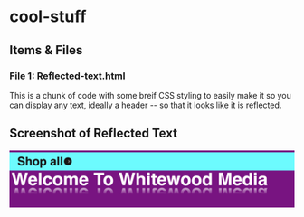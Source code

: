 # cool-stuff

## Items & Files

### File 1: Reflected-text.html 
This is a chunk of code with some breif CSS styling to easily make it so you can display any text, ideally a header -- so that it looks like it is reflected.

## Screenshot of Reflected Text 
![Screenshot of the feature](images/image1-Reflected-text-example.png)
